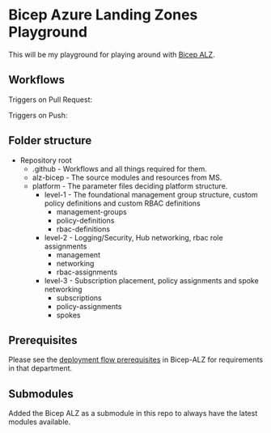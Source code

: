 # Bicep Azure Landing Zones Playground

This will be my playground for playing around with [Bicep ALZ](https://github.com/Azure/ALZ-bicep).

## Workflows

Triggers on Pull Request:

Triggers on Push:

## Folder structure

- Repository root
  - .github - Workflows and all things required for them.
  - alz-bicep - The source modules and resources from MS.
  - platform - The parameter files deciding platform structure.
    - level-1 - The foundational management group structure, custom policy definitions and custom RBAC definitions
      - management-groups
      - policy-definitions
      - rbac-definitions
    - level-2 - Logging/Security, Hub networking, rbac role assignments
      - management
      - networking
      - rbac-assignments
    - level-3 - Subscription placement, policy assignments and spoke networking
      - subscriptions
      - policy-assignments
      - spokes

## Prerequisites

Please see the [deployment flow prerequisites](https://github.com/Azure/ALZ-Bicep/wiki/DeploymentFlow#prerequisites) in Bicep-ALZ for requirements in that department.

## Submodules

Added the Bicep ALZ as a submodule in this repo to always have the latest modules available.
